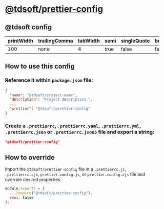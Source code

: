 # [@tdsoft/prettier-config](https://www.npmjs.com/package/@tdsoft/prettier-config)

## @tdsoft config

| printWidth | trailingComma | tabWidth | semi | singleQuote | bracketSpacing | bracketSameLine | arrowParens | endOfLine | jsxSingleQuote | proseWrap | quoteProps | useTabs | htmlWhitespaceSensitivity |
| ---------- | ------------- | -------- | ---- | ----------- | -------------- | --------------- | ----------- | --------- | -------------- | --------- | ---------- | ------- | ------------------------- |
| 100        | none          | 4        | true | false       | false          | false           | always      | auto      | false          | preserve  | as-needed  | false   | css                       |

## How to use this config

### Reference it within `package.json` file:
```json
{
  "name": "@tdsoft/project-name",
  "description": "Project description.",
  ...
  "prettier": "@tdsoft/prettier-config"
}
```

### Create a `.prettierrc`, `.prettierrc.yaml`, `.prettierrc.yml`, `.prettierrc.json` or `.prettierrc.json5` file and export a string:
```json
"@tdsoft/prettier-config"
```

## How to override
Import the `@tdsoft/prettier-config` file in a `.prettierrc.js`, `.prettierrc.cjs`, `prettier.config.js`, or `prettier.config.cjs` file and override desired properties.
```js
module.exports = {
  ...require("@tdsoft/prettier-config"),
  semi: false
};
```
